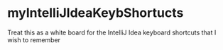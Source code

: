 # myIntelliJIdeaKeybShortucts
Treat this as a white board for the IntelliJ Idea keyboard shortcuts that I wish to remember
